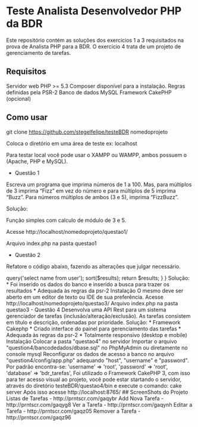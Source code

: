 # Teste Analista Desenvolvedor PHP da BDR

Este repositório contém as soluções dos exercícios 1 a 3 requisitados na prova de Analista PHP para a BDR. O exercício 4 trata de um projeto de gerenciamento de tarefas.

## Requisitos

Servidor web
PHP >= 5.3
Composer disponível para a instalação.
Regras definidas pela PSR-2
Banco de dados MySQL
Framework CakePHP (opcional)

## Como usar

git clone https://github.com/stegelfelipe/testeBDR nomedoprojeto

Coloca o diretório em uma área de teste ex: localhost

Para testar local você pode usar o XAMPP ou WAMPP, ambos possuem o (Apache, PHP e MySQL).


 - Questão 1

Escreva um programa que imprima números de 1 a 100. Mas, para múltiplos de 3 imprima “Fizz” em vez do número e para múltiplos de 5 imprima “Buzz”. Para números múltiplos de ambos (3 e 5), imprima “FizzBuzz”.

Solução:

Função simples com calculo de módulo de 3 e 5.

Acesse http://localhost/nomedoprojeto/questao1/

Arquivo index.php na pasta questao1


- Questão 2

Refatore o código abaixo, fazendo as alterações que julgar necessário.

<?
if (isset($_SESSION['loggedin']) && $_SESSION['loggedin'] == true) {
    header("Location: http://www.google.com");
    exit();
} elseif (isset($_COOKIE['Loggedin']) && $_COOKIE['Loggedin'] == true) {
    header("Location: http://www.google.com");
    exit();
}

Solução:

* Inserido o inicio da session para gravar a e a opção caso o usuário não esteja logado.
* Adequada às regras da psr-2

Instalação

O mesmo deve ser aberto em um editor de texto ou IDE de sua preferência.

Acesse http://localhost/nomedoprojeto/questao2/

Arquivo index.php na pasta questao2

- Questão 3

Refatore o código abaixo, fazendo as alterações que julgar necessário.

<?php

class MyUserClass
{
    public function getUserList()
    {
        $dbconn = new DatabaseConnection('localhost','user','password');
        $results = $dbconn->query('select name from user');

        sort($results);

        return $results;
    }
}

Solução:

* Foi inserido os dados do banco e inserido a busca para trazer os resultados
* Adequada às regras da psr-2

Instalação

O mesmo deve ser aberto em um editor de texto ou IDE de sua preferência.

Acesse http://localhost/nomedoprojeto/questao3/

Arquivo index.php na pasta questao3


- Questão 4

Desenvolva uma API Rest para um sistema gerenciador de tarefas
(inclusão/alteração/exclusão). As tarefas consistem em título e descrição, ordenadas por
prioridade.

Solução:

* Framework Cakephp
* Criado interface do painel para gerenciamento das tarefas
* Adequada às regras da psr-2
* Totalmente responsivo (desktop e mobile)

Instalação

Colocar a pasta "questao4" no servidor
Importar o arquivo "question4/bancodedados/dbase.sql" no PhpMyAdmin ou diretamente no console mysql
Reconfigurar os dados de acesso a banco no arquivo "question4/config/app.php" adequando "host", "username" e "password".
Por padrão encontra-se:

'username' => 'root',
'password' => 'root',
'database' => 'bdr_tarefas',


Foi utilizado o Framework CakePHP 3, com isso para ter acesso visual ao projeto, você pode estar startando o servidor,
através do diretório testeBDR/questao4/bin e execute o comando:

cake server

Após isso acesse http://localhost:8765/

## ScreenShots do Projeto

Listas de Tarefas - http://prntscr.com/gaqybr
Add Nova Tarefa - http://prntscr.com/gaqyg8
Ver a Tarefa - http://prntscr.com/gaqynh
Editar a Tarefa - http://prntscr.com/gaqz05
Remover a Tarefa - http://prntscr.com/gaqz96





